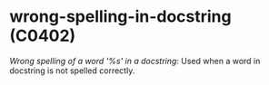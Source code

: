 # wrong-spelling-in-docstring (C0402)
*Wrong spelling of a word \'%s\' in a docstring:* Used when a word in
docstring is not spelled correctly.

